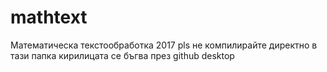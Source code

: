 # mathtext
Математическа текстообработка 2017
pls не компилирайте директно в тази папка
кирилицата се бъгва през github desktop
